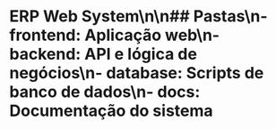 # ERP Web System\n\n## Pastas\n- frontend: Aplicação web\n- backend: API e lógica de negócios\n- database: Scripts de banco de dados\n- docs: Documentação do sistema
